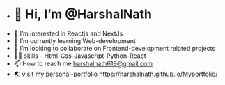 - # 👋 Hi, I’m @HarshalNath
- 👀 I’m interested in Reactjs and NextJs
- 🌱 I’m currently learning Web-development
- 💞️ I’m looking to collaborate on Frontend-development related projects
- 🤹‍♂️ skills - Html-Css-Javascript-Python-React
- 📫 How to reach me harshalnath619@gmail.com
- 🌏 visit my personal-portfolio https://harshalnath.github.io/Myportfolio/
<!---
HarshalNath/HarshalNath is a ✨ special ✨ repository because its `README.md` (this file) appears on your GitHub profile.
You can click the Preview link to take a look at your changes.
--->
